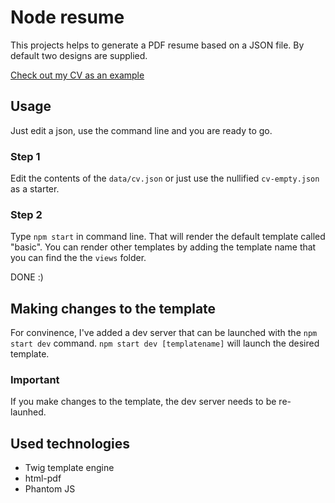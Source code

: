 # Node resume
This projects helps to generate a PDF resume based on a JSON file. By default two designs are supplied.

[Check out my CV as an example](cv.pdf)

## Usage
Just edit a json, use the command line and you are ready to go. 
### Step 1
Edit the contents of the `data/cv.json` or just use the nullified `cv-empty.json` as a starter.
### Step 2
Type `npm start` in command line. That will render the default template called "basic". You can render other templates by adding the template name that you can find the the `views` folder. 

DONE :)

## Making changes to the template

For convinence, I've added a dev server that can be launched with the `npm start dev` command. `npm start dev [templatename]` will launch the desired template. 

### Important
If you make changes to the template, the dev server needs to be re-launhed.

## Used technologies
 * Twig template engine
 * html-pdf
 * Phantom JS
